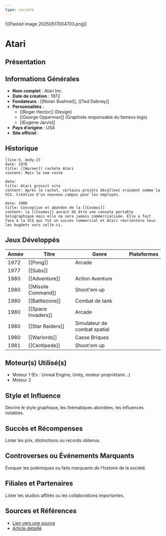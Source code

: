 ```yaml
---
type: societe
---
```

![[Pasted image 20250517004703.png]]

# Atari

## Présentation

## Informations Générales
- **Nom complet** :  Atari Inc.
- **Date de création** :  1972
- **Fondateurs** :  [[Nolan Bushnel]], [[Ted Dabney]]
- **Personnalités** : 
	- [[Roger Hector]] (Design)
	- [[George Opperman]] (Graphiste responsable du fameux logo)
	- [[Eugene Jarvis]]
- **Pays d’origine** :  USA
- **Site officiel** : 

## Historique

```timeline-labeled
[line-5, body-2]
date: 1976  
title: [[Warner]] rachète Atari
content: Mais le nom reste

date:   
title: Atari grossit vite
content: Après le rachat, certains projets décollent vraiment comme la VCS. Création d'un nouveau campus pour les employés.

date: 1980
title: Conception et abandon de la [[Cosmos]]
content: la [[Cosmos]] aurait dû être une console portable holographique mais elle ne sera jamais commercialisée. Elle a fait face à la VCS qui fut un succès commercial et Atari réorientera tous les bugdets vers celle-ci. 

```

## Jeux Développés
| Année | Titre               | Genre                        | Plateformes |
| ----- | ------------------- | ---------------------------- | ----------- |
| 1972  | [[Pong]]            | Arcade                       |             |
| 1977  | [[Subs]]            |                              |             |
| 1980  | [[Adventure]]       | Action Aventure              |             |
| 1980  | [[Missile Command]] | Shoot'em up                  |             |
| 1980  | [[Battlezone]]      | Combat de tank               |             |
| 1980  | [[Space Invaders]]  | Arcade                       |             |
| 1980  | [[Star Raiders]]    | Simulateur de combat spatial |             |
| 1980  | [[Warlords]]        | Casse Briques                |             |
| 1981  | [[Centipede]]       | Shoot'em up                  |             |

## Moteur(s) Utilisé(s)
- Moteur 1 (Ex : Unreal Engine, Unity, moteur propriétaire...)
- Moteur 2

## Style et Influence
Décrire le style graphique, les thématiques abordées, les influences notables.

## Succès et Récompenses
Lister les prix, distinctions ou records obtenus.

## Controverses ou Événements Marquants
Évoquer les polémiques ou faits marquants de l’histoire de la société.

## Filiales et Partenaires
Lister les studios affiliés ou les collaborations importantes.

## Sources et Références
- [Lien vers une source](#)
- [Article détaillé](#)
